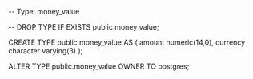 -- Type: money_value

-- DROP TYPE IF EXISTS public.money_value;

CREATE TYPE public.money_value AS
(
	amount numeric(14,0),
	currency character varying(3)
);

ALTER TYPE public.money_value
    OWNER TO postgres;

